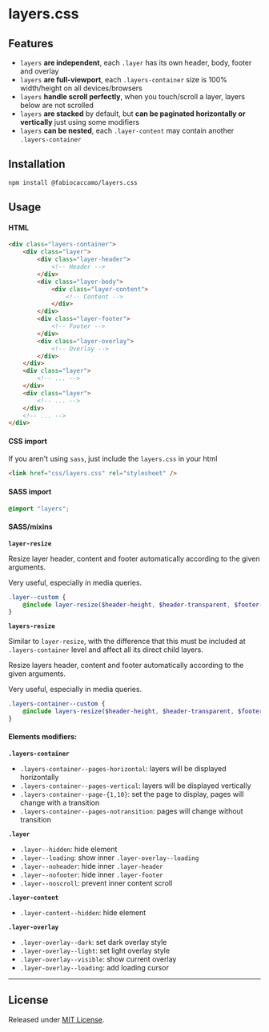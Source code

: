 # layers.css

## Features

- `layers` **are independent**, each `.layer` has its own header, body, footer and overlay
- `layers` **are full-viewport**, each `.layers-container` size is 100% width/height on all devices/browsers
- `layers` **handle scroll perfectly**, when you touch/scroll a layer, layers below are not scrolled
- `layers` **are stacked** by default, but **can be paginated horizontally or vertically** just using some modifiers
- `layers` **can be nested**, each `.layer-content` may contain another `.layers-container`

## Installation
`npm install @fabiocaccamo/layers.css`

## Usage

#### HTML
```html
<div class="layers-container">
    <div class="layer">
        <div class="layer-header">
            <!-- Header -->
        </div>
        <div class="layer-body">
            <div class="layer-content">
                <!-- Content -->
            </div>
        </div>
        <div class="layer-footer">
            <!-- Footer -->
        </div>
        <div class="layer-overlay">
            <!-- Overlay -->
        </div>
    </div>
    <div class="layer">
        <!-- ... -->
    </div>
    <div class="layer">
        <!-- ... -->
    </div>
    <!-- ... -->
</div>
```

#### CSS import
If you aren't using `sass`, just include the `layers.css` in your html
```html
<link href="css/layers.css" rel="stylesheet" />
```

#### SASS import
```scss
@import "layers";
```

#### SASS/mixins
**`layer-resize`**

Resize layer header, content and footer automatically according to the given arguments.

Very useful, especially in media queries.

```scss
.layer--custom {
    @include layer-resize($header-height, $header-transparent, $footer-height, $footer-transparent);
}
```

**`layers-resize`**

Similar to `layer-resize`, with the difference that this must be included at `.layers-container` level and affect all its direct child layers.

Resize layers header, content and footer automatically according to the given arguments.

Very useful, especially in media queries.

```scss
.layers-container--custom {
    @include layers-resize($header-height, $header-transparent, $footer-height, $footer-transparent);
}
```

#### Elements modifiers:

**`.layers-container`**
- `.layers-container--pages-horizontal`: layers will be displayed horizontally
- `.layers-container--pages-vertical`: layers will be displayed vertically
- `.layers-container--page-{1,10}`: set the page to display, pages will change with a transition
- `.layers-container--pages-notransition`: pages will change without transition

**`.layer`**
- `.layer--hidden`: hide element
- `.layer--loading`: show inner `.layer-overlay--loading`
- `.layer--noheader`: hide inner `.layer-header`
- `.layer--nofooter`: hide inner `.layer-footer`
- `.layer--noscroll`: prevent inner content scroll

**`.layer-content`**
- `.layer-content--hidden`: hide element

**`.layer-overlay`**
- `.layer-overlay--dark`: set dark overlay style
- `.layer-overlay--light`: set light overlay style
- `.layer-overlay--visible`: show current overlay
- `.layer-overlay--loading`: add loading cursor

---

## License
Released under [MIT License](LICENSE.txt).